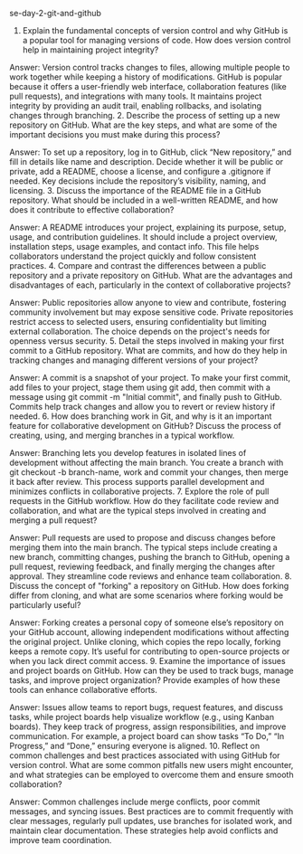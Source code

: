 se-day-2-git-and-github
1. Explain the fundamental concepts of version control and why GitHub is a popular tool for managing versions of code. How does version control help in maintaining project integrity?

Answer:
Version control tracks changes to files, allowing multiple people to work together while keeping a history of modifications. GitHub is popular because it offers a user-friendly web interface, collaboration features (like pull requests), and integrations with many tools. It maintains project integrity by providing an audit trail, enabling rollbacks, and isolating changes through branching.
2. Describe the process of setting up a new repository on GitHub. What are the key steps, and what are some of the important decisions you must make during this process?

Answer:
To set up a repository, log in to GitHub, click “New repository,” and fill in details like name and description. Decide whether it will be public or private, add a README, choose a license, and configure a .gitignore if needed. Key decisions include the repository’s visibility, naming, and licensing.
3. Discuss the importance of the README file in a GitHub repository. What should be included in a well-written README, and how does it contribute to effective collaboration?

Answer:
A README introduces your project, explaining its purpose, setup, usage, and contribution guidelines. It should include a project overview, installation steps, usage examples, and contact info. This file helps collaborators understand the project quickly and follow consistent practices.
4. Compare and contrast the differences between a public repository and a private repository on GitHub. What are the advantages and disadvantages of each, particularly in the context of collaborative projects?

Answer:
Public repositories allow anyone to view and contribute, fostering community involvement but may expose sensitive code. Private repositories restrict access to selected users, ensuring confidentiality but limiting external collaboration. The choice depends on the project's needs for openness versus security.
5. Detail the steps involved in making your first commit to a GitHub repository. What are commits, and how do they help in tracking changes and managing different versions of your project?

Answer:
A commit is a snapshot of your project. To make your first commit, add files to your project, stage them using git add, then commit with a message using git commit -m "Initial commit", and finally push to GitHub. Commits help track changes and allow you to revert or review history if needed.
6. How does branching work in Git, and why is it an important feature for collaborative development on GitHub? Discuss the process of creating, using, and merging branches in a typical workflow.

Answer:
Branching lets you develop features in isolated lines of development without affecting the main branch. You create a branch with git checkout -b branch-name, work and commit your changes, then merge it back after review. This process supports parallel development and minimizes conflicts in collaborative projects.
7. Explore the role of pull requests in the GitHub workflow. How do they facilitate code review and collaboration, and what are the typical steps involved in creating and merging a pull request?

Answer:
Pull requests are used to propose and discuss changes before merging them into the main branch. The typical steps include creating a new branch, committing changes, pushing the branch to GitHub, opening a pull request, reviewing feedback, and finally merging the changes after approval. They streamline code reviews and enhance team collaboration.
8. Discuss the concept of "forking" a repository on GitHub. How does forking differ from cloning, and what are some scenarios where forking would be particularly useful?

Answer:
Forking creates a personal copy of someone else’s repository on your GitHub account, allowing independent modifications without affecting the original project. Unlike cloning, which copies the repo locally, forking keeps a remote copy. It’s useful for contributing to open-source projects or when you lack direct commit access.
9. Examine the importance of issues and project boards on GitHub. How can they be used to track bugs, manage tasks, and improve project organization? Provide examples of how these tools can enhance collaborative efforts.

Answer:
Issues allow teams to report bugs, request features, and discuss tasks, while project boards help visualize workflow (e.g., using Kanban boards). They keep track of progress, assign responsibilities, and improve communication. For example, a project board can show tasks “To Do,” “In Progress,” and “Done,” ensuring everyone is aligned.
10. Reflect on common challenges and best practices associated with using GitHub for version control. What are some common pitfalls new users might encounter, and what strategies can be employed to overcome them and ensure smooth collaboration?

Answer:
Common challenges include merge conflicts, poor commit messages, and syncing issues. Best practices are to commit frequently with clear messages, regularly pull updates, use branches for isolated work, and maintain clear documentation. These strategies help avoid conflicts and improve team coordination.


